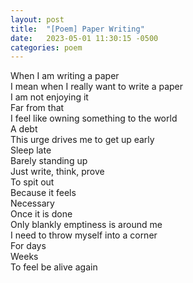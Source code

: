 ```yaml
---
layout: post
title:  "[Poem] Paper Writing"
date:   2023-05-01 11:30:15 -0500
categories: poem
---
```


When I am writing a paper\
I mean when I really want to write a paper\
I am not enjoying it\
Far from that\
I feel like owning something to the world\
A debt\
This urge drives me to get up early\
Sleep late\
Barely standing up\
Just write, think, prove\
To spit out\
Because it feels\
Necessary\
Once it is done\
Only blankly emptiness is around me\
I need to throw myself into a corner\
For days\
Weeks\
To feel be alive again
